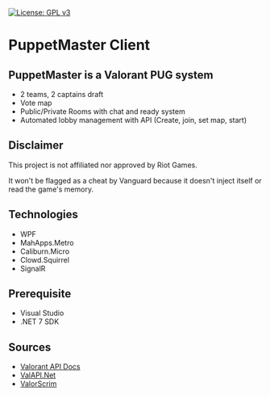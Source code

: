 [![License: GPL v3](https://img.shields.io/badge/License-GPL_v3-blue.svg)](https://www.gnu.org/licenses/gpl-3.0)

# PuppetMaster Client

## PuppetMaster is a Valorant PUG system

- 2 teams, 2 captains draft
- Vote map
- Public/Private Rooms with chat and ready system
- Automated lobby management with API (Create, join, set map, start)

## Disclaimer

This project is not affiliated nor approved by Riot Games.

It won't be flagged as a cheat by Vanguard because it doesn't inject itself or read the game's memory.


## Technologies

- WPF
- MahApps.Metro
- Caliburn.Micro
- Clowd.Squirrel
- SignalR


## Prerequisite

- Visual Studio
- .NET 7 SDK


## Sources

- [Valorant API Docs](https://github.com/techchrism/valorant-api-docs)
- [ValAPI.Net](https://github.com/brianbaldner/ValAPI.Net)
- [ValorScrim](https://github.com/HeyM1ke/ValorScrim)

